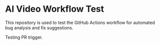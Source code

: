 # AI Video Workflow Test

This repository is used to test the GitHub Actions workflow for automated bug analysis and fix suggestions.

Testing PR trigger. 